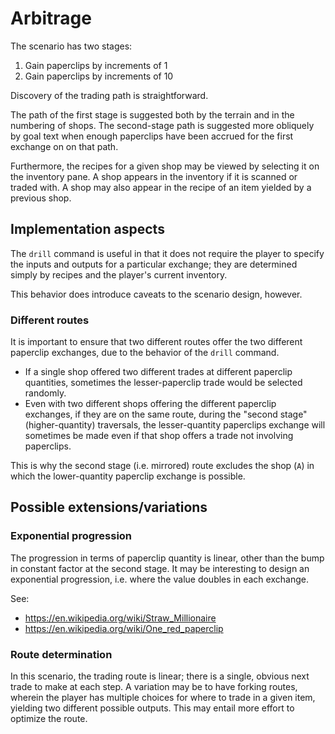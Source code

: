 Arbitrage
==============

The scenario has two stages:
1. Gain paperclips by increments of 1
2. Gain paperclips by increments of 10

Discovery of the trading path is straightforward.

The path of the first stage is suggested both by the terrain and in the numbering of shops.  The second-stage path is suggested more obliquely by goal text when enough paperclips have been accrued for the first exchange on on that path.

Furthermore, the recipes for a given shop may be viewed by selecting it on the inventory pane. A shop appears in the inventory if it is scanned or traded with. A shop may also appear in the recipe of an item yielded by a previous shop.

## Implementation aspects

The `drill` command is useful in that it does not require the player to specify the inputs and outputs for a particular exchange; they are determined simply by recipes and the player's current inventory.

This behavior does introduce caveats to the scenario design, however.

### Different routes

It is important to ensure that two different routes offer the two different paperclip exchanges, due to the behavior of the `drill` command.

* If a single shop offered two different trades at different paperclip quantities, sometimes the lesser-paperclip trade would be selected randomly.
* Even with two different shops offering the different paperclip exchanges, if they are on the same route, during the "second stage" (higher-quantity) traversals, the lesser-quantity paperclips exchange will sometimes be made even if that shop offers a trade not involving paperclips.

This is why the second stage (i.e. mirrored) route excludes the shop (`A`) in which the lower-quantity paperclip exchange is possible.

## Possible extensions/variations

### Exponential progression

The progression in terms of paperclip quantity is linear, other than the bump in constant factor at the second stage. It may be interesting to design an exponential progression, i.e. where the value doubles in each exchange.

See:
* https://en.wikipedia.org/wiki/Straw_Millionaire
* https://en.wikipedia.org/wiki/One_red_paperclip

### Route determination

In this scenario, the trading route is linear; there is a single, obvious next trade to make at each step.  A variation may be to have forking routes, wherein the player has multiple choices for where to trade in a given item, yielding two different possible outputs. This may entail more effort to optimize the route.
